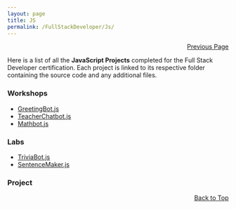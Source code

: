 ```yaml
---
layout: page
title: JS
permalink: /FullStackDeveloper/Js/
---
```


<p  align="right"><a href="#" onclick="history.back(); return false;">Previous Page</a></p>

Here is a list of all the **JavaScript Projects** completed for the Full Stack Developer certification. Each project is linked to its respective folder containing the source code and any additional files.

### Workshops

- [GreetingBot.js](./Workshop/GreetingBot.js)
- [TeacherChatbot.js](./Workshop/TeacherChatbot.js)
- [Mathbot.js](./Workshop/Mathbot.js)

### Labs

- [TriviaBot.js](./Lab/TriviaBot.js)
- [SentenceMaker.js](./Lab/SentenceMaker.js)

### Project

<p align="right"><a href="#" onclick="scrollToTop(); return false;">Back to Top</a></p>
